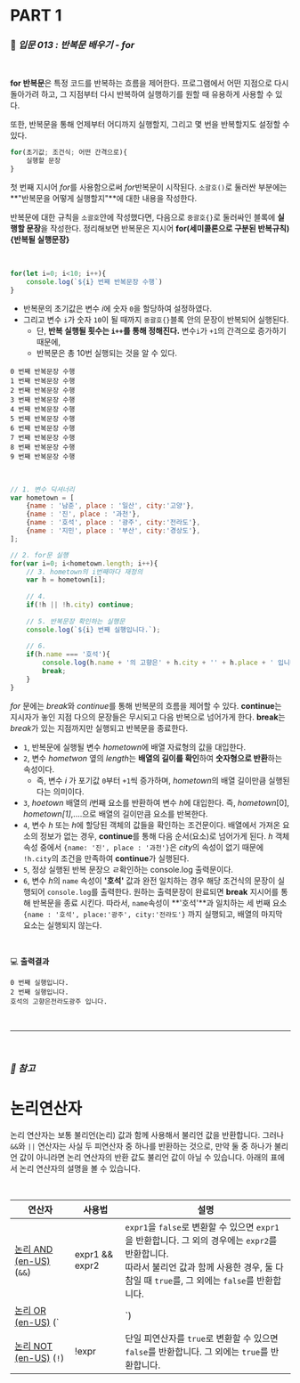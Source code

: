 # PART 1

###  :pencil: ***입문 013 :  반복문 배우기 - for***

<br>

**for 반복문**은 특정 코드를 반복하는 흐름을 제어한다. 프로그램에서 어떤 지점으로 다시 돌아가려 하고, 그 지점부터 다시 반복하여 실행하기를 원할 때 유용하게 사용할 수 있다.

또한, 반복문을 통해 언제부터 어디까지 실행할지, 그리고 몇 번을 반복할지도 설정할 수 있다. 

```javascript
for(초기값; 조건식; 어떤 간격으로){
    실행할 문장
}
```

첫 번째 지시어 *for*를 사용함으로써 *for*반복문이 시작된다. `소괄호()`로 둘러싼 부분에는 **"반복문을 어떻게 실행할지"**에 대한 내용을 작성한다. 

반복문에 대한 규칙을 `소괄호`안에 작성했다면, 다음으로 `중괄호{}`로 둘러싸인 블록에 **실행할 문장**을 작성한다. 정리해보면 반복문은 지시어 **for(세미콜론으로 구분된 반복규칙){반복될 실행문장}**

<br>

```javascript
for(let i=0; i<10; i++){
    console.log(`${i} 번째 반복문장 수행`)
}
```

- 반복문의 초기값은 변수 *i*에 숫자 `0`을 할당하여 설정하였다. 
- 그리고 변수 `i`가 숫자 `10`이 될 때까지 `중괄호{}`블록 안의 문장이 반복되어 실행된다.
  - 단, **반복 실행될 횟수는 `i++`를 통해 정해진다.** 변수`i`가 `+1`의 간격으로 증가하기 때문에, 
  - 반복문은 총 10번 실행되는 것을 알 수 있다.

```
0 번째 반복문장 수행
1 번째 반복문장 수행
2 번째 반복문장 수행
3 번째 반복문장 수행
4 번째 반복문장 수행
5 번째 반복문장 수행
6 번째 반복문장 수행
7 번째 반복문장 수행
8 번째 반복문장 수행
9 번째 반복문장 수행
```

<br>


```javascript
// 1. 변수 딕셔너리
var hometown = [
    {name : '남준', place : '일산', city:'고양'},
    {name : '진', place : '과천'},
    {name : '호석', place : '광주', city:'전라도'},
    {name : '지민', place : '부산', city:'경상도'},    
];

// 2. for문 실행
for(var i=0; i<hometown.length; i++){
    // 3. hometown의 i번째마다 재정의
    var h = hometown[i];
    
    // 4.
    if(!h || !h.city) continue;
    
    // 5. 반복문장 확인하는 실행문
    console.log(`${i} 번째 실행입니다.`);
    
    // 6.
    if(h.name === '호석'){
        console.log(h.name + '의 고향은' + h.city + '' + h.place + ' 입니다. ');
        break;
    }
}
```

*for* 문에는 *break*와 *continue*를 통해 반복문의 흐름을 제어할 수 있다. **continue**는 지시자가 놓인 지점 다으의 문장들은 무시되고 다음 반복으로 넘어가게 한다. **break**는 *break*가 있는 지점까지만 실행되고 반복문을 종료한다.

- `1`, 반복문에 실행될 변수 *hometown*에 배열 자료형의 값을 대입한다. 
- `2`, 변수 *hometwon* 옆의 *length*는 **배열의 길이를 확인**하여 **숫자형으로 반환**하는 속성이다.
  - 즉, 변수 *i* 가 포기값 `0`부터 `+1`씩 증가하며, *hometown*의 배열 길이만큼 실행된다는 의미이다.
- `3`, *hoetown* 배열의 *i*번째 요소를 반환하여 변수 *h*에 대입한다. 즉, *hometown*[0], *hometown[1]*,....으로 배열의 길이만큼 요소를 반복한다.
- `4`, 변수 *h* 또는 *h*에 할당된 객체의 값들을 확인하는 조건문이다. 배열에서 가져온 요소의 정보가 없는 경우, **continue**를 통해 다음 순서(요소)로 넘어가게 된다. 
  *h* 객체 속성 중에서 `{name: '진', place : '과천'}`은 *city*의 속성이 없기 때문에 `!h.city`의 조건을 만족하여 **continue**가 실행된다.
- `5`, 정상 실행된 반복 문장으 ㄹ확인하는 console.log 출력문이다.
- `6`, 변수 *h*의 `name` 속성이 **'호석'** 값과 완전 일치하는 경우 해당 조건식의 문장이 실행되어 `console.log`를 출력한다. 원하는 출력문장이 완료되면 **break** 지시어를 통해 반복문을 종료 시킨다. 
  따라서, `name`속성이 **'호석'**과 일치하는 세 번째 요소 `{name : '호석', place:'광주', city:'전라도'}` 까지 실행되고, 배열의 마지막 요소는 실행되지 않는다. 

<br>

:computer: **출력결과**

```
0 번째 실행입니다.
2 번째 실행입니다.
호석의 고향은전라도광주 입니다. 
```

<br>

---

<br>

### _:diamond_shape_with_a_dot_inside: 참고_

# 논리연산자

논리 연산자는 보통 불리언(논리) 값과 함께 사용해서 불리언 값을 반환합니다. 그러나 `&&`와 `||` 연산자는 사실 두 피연산자 중 하나를 반환하는 것으로, 만약 둘 중 하나가 불리언 값이 아니라면 논리 연산자의 반환 값도 불리언 값이 아닐 수 있습니다. 아래의 표에서 논리 연산자의 설명을 볼 수 있습니다.

<br>

| 연산자                                                       | 사용법           | 설명                                                         |
| ------------------------------------------------------------ | ---------------- | ------------------------------------------------------------ |
| [논리 AND (en-US)](https://developer.mozilla.org/en-US/docs/Web/JavaScript/Reference/Operators/Logical_AND) (`&&`) | expr1 && expr2   | `expr1`을 `false`로 변환할 수 있으면 `expr1`을 반환합니다. 그 외의 경우에는 `expr2`를 반환합니다. <br />따라서 불리언 값과 함께 사용한 경우, 둘 다 참일 때 `true`를, 그 외에는 `false`를 반환합니다. |
| [논리 OR (en-US)](https://developer.mozilla.org/en-US/docs/Web/JavaScript/Reference/Operators/Logical_OR) (`||`) | expr1 \|\| expr2 | `expr1`을 `true`로 변환할 수 있으면 `expr1`을 반환합니다. 그 외의 경우에는 `expr2`를 반환합니다. <br />따라서 불리언 값과 함께 사용한 경우, 둘 중 하나가 참일 때 `true`를, 그 외에는 `false`를 반환합니다. |
| [논리 NOT (en-US)](https://developer.mozilla.org/en-US/docs/Web/JavaScript/Reference/Operators/Logical_NOT) (`!`) | !expr            | 단일 피연산자를 `true`로 변환할 수 있으면 `false`를 반환합니다. 그 외에는 `true`를 반환합니다. |


